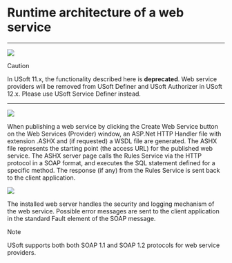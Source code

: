 # Runtime architecture of a web service

----

![](/api/Services/Web%20services/assets/ce23356b-05b0-4dc7-839e-3bc29b317664.png)



> [!CAUTION]
> In USoft 11.x, the functionality described here is **deprecated**.
Web service providers will be removed from USoft Definer and USoft Authorizer in USoft 12.x. Please use USoft Service Definer instead.

----

![](/api/Services/Web%20services/assets/8da989b4-0598-470f-ab26-cc0a3ca4ea6a.png)



When publishing a web service by clicking the Create Web Service button on the Web Services (Provider) window, an ASP.Net HTTP Handler file with extension .ASHX and (if requested) a WSDL file are generated. The ASHX file represents the starting point (the access URL) for the published web service. The ASHX server page calls the Rules Service via the HTTP protocol in a SOAP format, and executes the SQL statement defined for a specific method. The response (if any) from the Rules Service is sent back to the client application.

![](/api/Services/Web%20services/assets/bbca286b-47d5-4cab-8cdd-8eb68956fe25.png)

The installed web server handles the security and logging mechanism of the web service. Possible error messages are sent to the client application in the standard Fault element of the SOAP message.

> [!NOTE]
> USoft supports both both SOAP 1.1 and SOAP 1.2 protocols for web service providers.